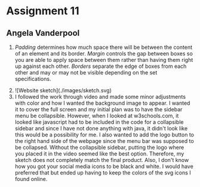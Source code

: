 # Assignment 11
## Angela Vanderpool

1. *Padding* determines how much space there will be between the content of an element and its border. *Margin* controls the gap between boxes so you are able to apply space between them rather than having them right up against each other. *Borders* separate the edge of boxes from each other and may or may not be visible depending on the set specifications.

2. <!-- Insert image of sketch --> ![Website sketch](./images/sketch.svg)

3. <!-- Work cycle summary --> I followed the work through video and made some minor adjustments with color and how I wanted the background image to appear. I wanted it to cover the full screen and my initial plan was to have the sidebar menu be collapsible. However, when I looked at w3schools.com, it looked like javascript had to be included in the code for a collapsible sidebar and since I have not done anything with java, it didn't look like this would be a possibility for me. I also wanted to add the logo button to the right hand side of the webpage since the menu bar was supposed to be collapsed. Without the collapsible sidebar, putting the logo where you placed it in the video seemed like the best option. Therefore, my sketch does not completely match the final product. Also, I don't know how you got your social media icons to be black and white. I would have preferred that but ended up having to keep the colors of the svg icons I found online.
